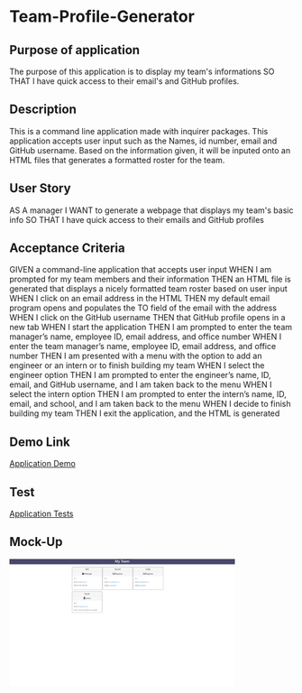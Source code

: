 # Team-Profile-Generator

## Purpose of application
The purpose of this application is to display my team's informations SO THAT I have quick access to their email's and GitHub profiles. 

## Description
This is a command line application made with inquirer packages. This application accepts user input such as the Names, id number, email and GitHub username. Based on the information given, it will be inputed onto an HTML files that generates a formatted roster for the team. 

## User Story
AS A manager
I WANT to generate a webpage that displays my team's basic info
SO THAT I have quick access to their emails and GitHub profiles

## Acceptance Criteria
GIVEN a command-line application that accepts user input
WHEN I am prompted for my team members and their information
THEN an HTML file is generated that displays a nicely formatted team roster based on user input
WHEN I click on an email address in the HTML
THEN my default email program opens and populates the TO field of the email with the address
WHEN I click on the GitHub username
THEN that GitHub profile opens in a new tab
WHEN I start the application
THEN I am prompted to enter the team manager’s name, employee ID, email address, and office number
WHEN I enter the team manager’s name, employee ID, email address, and office number
THEN I am presented with a menu with the option to add an engineer or an intern or to finish building my team
WHEN I select the engineer option
THEN I am prompted to enter the engineer’s name, ID, email, and GitHub username, and I am taken back to the menu
WHEN I select the intern option
THEN I am prompted to enter the intern’s name, ID, email, and school, and I am taken back to the menu
WHEN I decide to finish building my team
THEN I exit the application, and the HTML is generated

## Demo Link
[Application Demo](./images/Demo.mp4)

## Test
[Application Tests](./images/Tests.mp4)

## Mock-Up

<div>
    <img src="./images/Mock-Up.jpg" width="400px"/> 
</div>
